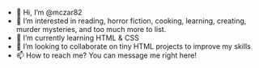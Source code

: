 - 👋 Hi, I’m @mczar82
- 👀 I’m interested in reading, horror fiction, cooking, learning, creating, murder mysteries, and too much more to list.
- 🌱 I’m currently learning HTML & CSS
- 💞️ I’m looking to collaborate on tiny HTML projects to improve my skills
- 📫 How to reach me? You can message me right here!

<!---
mczar82/mczar82 is a ✨ special ✨ repository because its `README.md` (this file) appears on your GitHub profile.
You can click the Preview link to take a look at your changes.
--->
